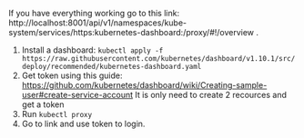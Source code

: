 If you have everything working go to this link: http://localhost:8001/api/v1/namespaces/kube-system/services/https:kubernetes-dashboard:/proxy/#!/overview . 

1. Install a dashboard:
```kubectl apply -f https://raw.githubusercontent.com/kubernetes/dashboard/v1.10.1/src/deploy/recommended/kubernetes-dashboard.yaml```
2. Get token using this guide:
https://github.com/kubernetes/dashboard/wiki/Creating-sample-user#create-service-account
It is only need to create 2 recources and get a token
3. Run `kubectl proxy`
4. Go to link and use token to login.
